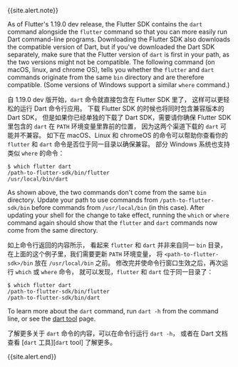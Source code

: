 {{site.alert.note}}

  As of Flutter's 1.19.0 dev release, the Flutter SDK
  contains the `dart` command alongside the `flutter`
  command so that you can more easily run Dart
  command-line programs. Downloading the Flutter SDK
  also downloads the compatible version of Dart,
  but if you've downloaded the Dart SDK separately,
  make sure that the Flutter version of `dart` is
  first in your path, as the two versions might not be compatible.
  The following command (on macOS, linux, and chrome OS),
  tells you whether the `flutter` and `dart` commands
  originate from the same `bin` directory and are therefore
  compatible. (Some versions of Windows
  support a similar `where` command.)
  
  自 1.19.0 dev 版开始，`dart` 命令就直接包含在 Flutter SDK 里了，
  这样可以更轻松的运行 Dart 命令行应用。
  下载 Flutter SDK 的时候也将同时包含兼容版本的 Dart SDK，
  但是如果你已经单独的下载了 Dart SDK，需要请你确保
  Flutter SDK 里包含的 `dart` 在 `PATH` 环境变量里靠前的位置，
  因为这两个渠道下载的 `dart` 可能并不兼容。
  如下在 macOS、Linux 和 chromeOS 的命令可以帮助你查看你的
  `flutter` 和 `dart` 命令是否位于同一目录以确保兼容。
  部分 Windows 系统也支持类似 `where` 的命令：
  
  ```terminal
  $ which flutter dart
  /path-to-flutter-sdk/bin/flutter
  /usr/local/bin/dart
  ```

  As shown above, the two commands don't come from
  the same `bin` directory. Update your path to use
  commands from `/path-to-flutter-sdk/bin` before
  commands from `/usr/local/bin` (in this case).
  After updating your shell for the change to take effect,
  running the `which` or `where` command again
  should show that the `flutter` and `dart` commands
  now come from the same directory.
  
  如上命令行返回的内容所示，
  看起来 `flutter` 和 `dart` 并非来自同一 `bin` 目录，
  在上面的这个例子里，我们需要更新 `PATH` 环境变量，
  将 `<path-to-flutter-sdk>/bin` 放在 `/usr/local/bin` 之前。
  修改完并使命令行窗口生效之后，再次运行 `which` 或 `where` 命令，
  就可以发现，`flutter` 和 `dart` 位于同一目录了：

  ```terminal
  $ which flutter dart
  /path-to-flutter-sdk/bin/flutter
  /path-to-flutter-sdk/bin/dart
  ```

  To learn more about the `dart` command, run `dart -h`
  from the command line, or see the [dart tool][] page.
  
  了解更多关于 `dart` 命令的内容，可以在命令行运行 `dart -h`，
  或者在 Dart 文档查看 [`dart` 工具][`dart` tool] 了解更多。
  
{{site.alert.end}}

[dart tool]: {{site.dart-site}}/tools/dart-vm
